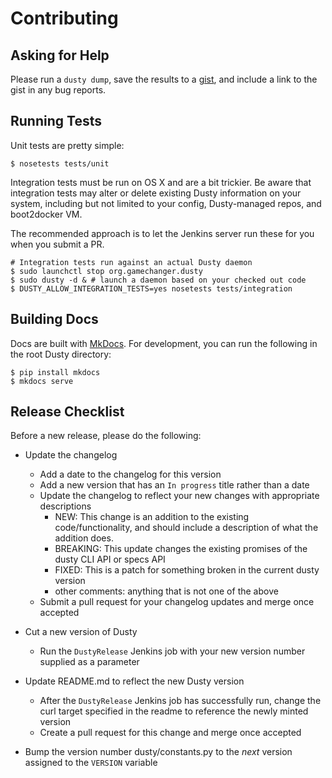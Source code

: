 # Contributing

## Asking for Help

Please run a `dusty dump`, save the results to a [gist](https://gist.github.com/),
and include a link to the gist in any bug reports.

## Running Tests

Unit tests are pretty simple:

```
$ nosetests tests/unit
```

Integration tests must be run on OS X and are a bit trickier. Be aware
that integration tests may alter or delete existing Dusty information
on your system, including but not limited to your config, Dusty-managed
repos, and boot2docker VM.

The recommended approach is to let the Jenkins server run these for you
when you submit a PR.

```
# Integration tests run against an actual Dusty daemon
$ sudo launchctl stop org.gamechanger.dusty
$ sudo dusty -d & # launch a daemon based on your checked out code
$ DUSTY_ALLOW_INTEGRATION_TESTS=yes nosetests tests/integration
```

## Building Docs

Docs are built with [MkDocs](http://www.mkdocs.org/). For development, you can
run the following in the root Dusty directory:
```
$ pip install mkdocs
$ mkdocs serve
```

## Release Checklist

Before a new release, please do the following:

* Update the changelog
  * Add a date to the changelog for this version
  * Add a new version that has an `In progress` title rather than a date
  * Update the changelog to reflect your new changes with appropriate descriptions
    * NEW: This change is an addition to the existing code/functionality, and should include a description of what the addition does.
    * BREAKING: This update changes the existing promises of the dusty CLI API or specs API
    * FIXED: This is a patch for something broken in the current dusty version
    * other comments: anything that is not one of the above
  * Submit a pull request for your changelog updates and merge once accepted

* Cut a new version of Dusty
  * Run the `DustyRelease` Jenkins job with your new version number supplied as a parameter

* Update README.md to reflect the new Dusty version
  * After the `DustyRelease` Jenkins job has successfully run, change the curl target specified in the readme to reference the newly minted version
  * Create a pull request for this change and merge once accepted

* Bump the version number dusty/constants.py to the *next* version assigned to the `VERSION` variable
